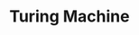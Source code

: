 ---
types: "word"

title: "Turing Machine"

categories: ['']

tags: ['Turing', 'Machine']

arabic: 'آلة تيورنغ'

arexps: []

enwords: ['Turing Machine']

enexps: []

arlexicons: 'أ'

enlexicons: 'T'

authors: ['Ruqayya Roshdy']

translators: ['']

citations: 'العربية والذكاء الاصطناعي'

sources: 'مركز الملك عبدالله بن عبدالعزيز الدولي لخدمة اللغة العربية'

word: "true"

slug: ""
---